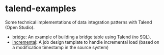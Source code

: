 # talend-examples

Some technical implementations of data integration patterns with Talend (Open Studio).

- [bridge](https://github.com/ebrard/talend-examples/tree/master/bridge/PORTOFOLIO): An example of building a bridge table using Talend (no SQL).
- [incremental](https://github.com/ebrard/talend-examples/tree/master/incremental-load/PORTOFOLIO): A job design template to handle incremental load (based on a modification timestamp in the source system)
